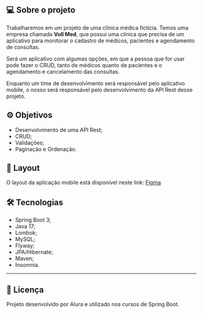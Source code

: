 ## 💻 Sobre o projeto
Trabalharemos em um projeto de uma clínica médica fictícia. Temos uma empresa chamada **Voll Med**, que possui uma clínica que precisa de um aplicativo para monitorar o cadastro de médicos, pacientes e agendamento de consultas.

Será um aplicativo com algumas opções, em que a pessoa que for usar pode fazer o CRUD, tanto de médicos quanto de pacientes e o agendamento e cancelamento das consultas.

Enquanto um time de desenvolvimento será responsável pelo aplicativo mobile, o nosso será responsável pelo desenvolvimento da API Rest desse projeto.

## ⚙️ Objetivos

- Desenvolvimento de uma API Rest;
- CRUD;
- Validações;
- Paginação e Ordenação.


## 🎨 Layout
O layout da aplicação mobile está disponível neste link: [Figma](https://www.figma.com/file/N4CgpJqsg7gjbKuDmra3EV/Voll.med)


## 🛠 Tecnologias

- Spring Boot 3;
- Java 17;
- Lombok;
- MySQL;
- Flyway;
- JPA/Hibernate;
- Maven;
- Insomnia.

---
## 📝 Licença
Projeto desenvolvido por Alura e utilizado nos cursos de Spring Boot.
